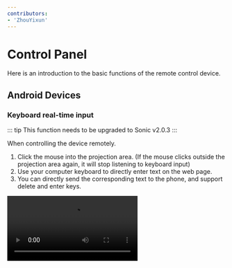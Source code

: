 ```yaml
---
contributors:
- 'ZhouYixun'
---
```


# Control Panel

Here is an introduction to the basic functions of the remote control device.

## Android Devices

### Keyboard real-time input
::: tip
This function needs to be upgraded to Sonic v2.0.3
:::

When controlling the device remotely.
1. Click the mouse into the projection area. (If the mouse clicks outside the projection area again, it will stop listening to keyboard input)
2. Use your computer keyboard to directly enter text on the web page.
3. You can directly send the corresponding text to the phone, and support delete and enter keys.

<video class="capacity-video" controls src="./video/input.mp4"/>

::: warning note
After upgrading to Sonic v2.3.0, you can directly click the gray area below the Sonic input method to quickly jump to the system input method setting page to switch input methods.
:::

### Switch the projection mode
The current version of Android screen mirroring has two modes, namely minicap mode and scrcpy mode (default).

scrcpy already supports most models of Android 5-13, and minicap supports Android 4.4-12 models.

When the selected projection mode is not compatible with your device, you can click the toolbar on the right side of the projection area to switch the projection mode.

When in minicap mode, black borders appear in the projection area of some Samsung mobile phones, you can try to use [Fix Black Screen] in the toolbar on the right side of the projection area to solve the problem.

### Switch touch mode

The current version of Android touch has two modes, namely sonic-android-apk touch and adb native touch.

By default, the Android projection touch uses [sonic-android-apk](https://soniccloudorg.github.io/saa) to realize real-time touch, which solves the scenario that minitouch cannot be used in real time on Android 10 or higher. But in some special cases, when the sonic-android-apk is not available, you can click [Repair Touch] on the toolbar on the right side of the projection area to switch to adb native touch.

### Remote ADB

The remote ADB function has relied on sonic-android-supply since **v2.0.0-beta** and no longer uses adbkit. ADB can be used to remotely connect the corresponding device to the local, which can be used to perform test tasks or develop and debug scenarios.

For example, if the user has ADB locally, he can copy the commands of the remote ADB interface to execute locally:
```bash
adb connect xxx.xxx.xxx.xxx:xxxx
adb devices
```
You will see output similar to
```bash
List of devices attached
xxx.xxx.xxx.xxx:xxxx device
```
Finish! The device has been connected to the user's local ADB from the Agent, and you can use ADB related commands to operate the device later. For example to view device resolution:
```bash
adb shell wm size
```

### File management

Files can be uploaded and pulled.

1. After uploading the file, the path needs to add the file name, such as uploading abc.jpg to /data/local/tmp, then fill in /data/local/tmp/123.jpg.
2. When pulling files, only single-file operations are supported, such as pulling /data/local/tmp/123.jpg, fill in /data/local/tmp/123.jpg.

### Scan QR code
::: tip
Some OPPO, vivo and sub-brand devices need to be restarted to take effect.
:::
When you need to scan a QR code, you can upload the QR code picture to the corresponding location, and then open the album when scanning the code to find the corresponding QR code.

### Reconnect UIAutomator Server

When the default initialization fails, you need to adjust the corresponding settings, you can go to [here](https://soniccloudorg.github.io/en/deploy/android-deploy.html) to check the configuration. Then click [Initialize UIAutomator2Server] until the Status is Connected.

### Remote Audio

The remote audio function currently relies on [sonic-android-apk](https://soniccloudorg.github.io/saa/re-saa.html) to realize real-time audio transmission. After opening, the real-time audio of the remote device can be played directly on the web page.

If there is no audio after opening, you can check whether the device has enabled the notification bar permission of sonic-android-apk, etc., to ensure that sonic-android-apk has all permissions.

### Physical Lookup

When this function is used in a device cluster, it is cumbersome to find a physical machine due to too many devices. After clicking, the device will turn on the blue background and highlight the device screen, which is easy to quickly find the corresponding device during physical inspection.

## iOS Devices

### Toggle clarity
iOS screencasting uses mjpeg stream by default, and the default is high quality. If you want to reduce bandwidth pressure, you can switch to low quality in the right toolbar, which can reduce most of the bandwidth, but the quality and frame rate will also drop.

### Keyboard input (same as Android)

When controlling the device remotely.
1. Click the mouse into the projection area. (If the mouse clicks outside the projection area again, it will stop listening to keyboard input)
2. Use your computer keyboard to directly enter text on the web page.
3. You can directly send the corresponding text to the phone.

### Siri commands

Siri commands can be sent to iOS devices. like:

1. Open your browser
2. What day is it today?
3. Open Settings

There are many interesting Siri commands welcome to explore

### Simulation Positioning
::: tip
Currently found that some applications do not work.
:::
It can simulate the geographic location of the device location, and the input of latitude and longitude can be accurate to five decimal places.

### Clipboard operation
Supports directly obtaining the clipboard content and settings of the device.

After setting, you need to long press and click paste on the device.

### Remote WDA
The WDA remote debugging connection is used externally.

For example, the user has Appium locally, and the remote WDA link is http://192.168.1.1:12345, then you can:
```java
DesiredCapabilitiesdesiredCapabilities = new DesiredCapabilities();
desiredCapabilities.setCapability(MobileCapabilityType.PLATFORM_NAME, Platform.IOS);
desiredCapabilities.setCapability(MobileCapabilityType.AUTOMATION_NAME, AutomationName.IOS_XCUI_TEST);
desiredCapabilities.setCapability(MobileCapabilityType.NEW_COMMAND_TIMEOUT, 3600);
desiredCapabilities.setCapability(IOSMobileCapabilityType.COMMAND_TIMEOUTS, 3600);
desiredCapabilities.setCapability(MobileCapabilityType.NO_RESET, true);
// Fill in the device name, you can also get it through sib
desiredCapabilities.setCapability(MobileCapabilityType.DEVICE_NAME, "My Phone");
desiredCapabilities.setCapability(MobileCapabilityType.UDID, udId);
desiredCapabilities.setCapability("wdaConnectionTimeout", 60000);
desiredCapabilities.setCapability(IOSMobileCapabilityType.WEB_DRIVER_AGENT_URL, "http://192.168.1.1:12345");
desiredCapabilities.setCapability("useXctestrunFile", false);
desiredCapabilities.setCapability(IOSMobileCapabilityType.SHOW_IOS_LOG, false);
desiredCapabilities.setCapability(IOSMobileCapabilityType.SHOW_XCODE_LOG, false);
desiredCapabilities.setCapability("skipLogCapture", true);
desiredCapabilities.setCapability(IOSMobileCapabilityType.USE_PREBUILT_WDA, false);

new IOSDriver("http://localhost:4723/wd/hub", desiredCapabilities);
```
Finish! The device has been connected from the Agent to your local Appium

### remote sib

You can use sib to control the current device on another computer.

```bash
sib remote connect --host <you share device pc ip> -p <share port>
```
After the connection is successful, you can remotely initiate the sib command operation, such as:
```bash
sib perfmon
```
